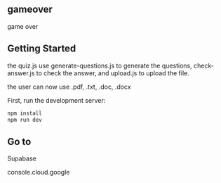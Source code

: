 ## gameover
game over

## Getting Started

the quiz.js use generate-questions.js to generate the questions, check-answer.js to check the answer, and upload.js to upload the file.

the user can now use .pdf, .txt, .doc, .docx

First, run the development server:

```bash
npm install
npm run dev
```
## Go to 

Supabase

console.cloud.google